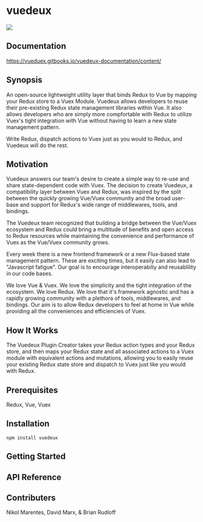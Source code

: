 # vuedeux

<img src="https://github.com/dmrx/vuedoo/raw/master/example/assets/vuedeuxsmall.png">


## Documentation
https://vueduex.gitbooks.io/vuedeux-documentation/content/

## Synopsis 

An open-source lightweight utility layer that binds Redux to Vue by mapping your Redux store to a Vuex Module.
Vuedeux allows developers to reuse their pre-existing Redux state management libraries within Vue. It also allows developers who are simply more compfortable with Redux to utilize Vuex's tight integration with Vue without having to learn a new state management pattern.

Write Redux, dispatch actions to Vuex just as you would to Redux, and Vuedeux will do the rest.

## Motivation
Vuedeux answers our team's desire to create a simple way to re-use and share state-dependent code with Vuex. The decision to create Vuedeux, a compatibility layer between Vuex and Redux, was inspired by the split between the quickly growing Vue/Vuex community and the broad user-base and support for Redux's wide range of middlewares, tools, and bindings.

The Vuedeux team recognized that building a bridge between the Vue/Vuex ecosystem and Redux could bring a multitude of benefits and open access to Redux resources while maintaining the convenience and performance of Vuex as the Vue/Vuex community grows.

Every week there is a new frontend framework or a new Flux-based state management pattern.
These are exciting times, but it easily can also lead to "Javascript fatigue". 
Our goal is to encourage interoperabiliy and reusablility in our code bases. 

We love Vue & Vuex. We love the simplicity and the tight integration of the ecosystem.
We love Redux. We love that it's framework agnostic and has a rapidly growing community with a plethora of tools, middlewares, and bindings.
Our aim is to allow Redux developers to feel at home in Vue while providing all the conveniences and efficiencies of Vuex. 


## How It Works
The Vuedeux Plugin Creator takes your Redux action types and your Redux store, and then maps your Redux state and all associated actions to a Vuex module with equivalent actions and mutations, allowing you to easily reuse your existing Redux state store and dispatch to Vuex just like you would with Redux.

## Prerequisites
Redux, Vue, Vuex

## Installation
```
npm install vuedeux
```
## Getting Started


## API Reference

## Contributers
Nikol Marentes, David Marx, & Brian Rudloff 
